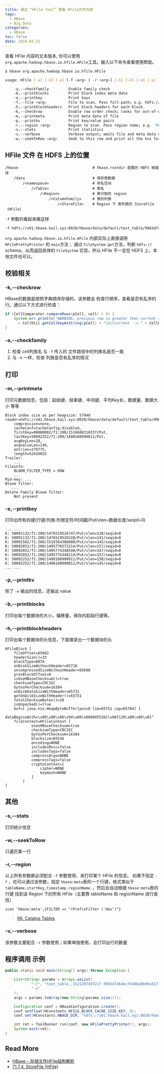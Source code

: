 ```yaml
---
title: 通过 “HFile Tool” 查看 HFile文件内容
tags:
  - HBase
  - Big Data
categories:
  - HBase
toc: false
date: 2018-03-21
---
```


查看 HFile 内容的文本版本, 你可以使用`org.apache.hadoop.hbase.io.hfile.HFile`工具。输入以下命令查看使用帮助。

``` bash
$ hbase org.apache.hadoop.hbase.io.hfile.HFile

usage: HFile [-a] [-b] [-e] [-f <arg> | -r <arg>] [-h] [-k] [-m] [-p] [-s] [-v] [-w <arg>]

    -a,--checkfamily         Enable family check
    -b,--printblocks         Print block index meta data
    -e,--printkey            Print keys
    -f,--file <arg>          File to scan. Pass full-path; e.g. hdfs://a:9000/hbase/hbase:meta/12/34
    -h,--printblockheaders   Print block headers for each block.
    -k,--checkrow            Enable row order check; looks for out-of-order keys
    -m,--printmeta           Print meta data of file
    -p,--printkv             Print key/value pairs
    -r,--region <arg>        Region to scan. Pass region name; e.g. 'hbase:meta,,1'
    -s,--stats               Print statistics
    -v,--verbose             Verbose output; emits file and meta data delimiters
    -w,--seekToRow <arg>     Seek to this row and print all the kvs for this row only
```

<!-- more -->

## HFile 文件 在 HDFS 上的位置

``` text
/hbase                                  # hbase.rootdir 配置的 HDFS 根路径
    /data                               # 保存表数据
        /<namespace>                    # 命名空间
            /<Table>                    # 表名
                /<Region>               # 表分割的 region
                    /<ColumnFamily>     # 表的列族
                        /<StoreFile>    # Region 下 表列族的 StoreFile（HFile）
```

`-f` 参数的看起来像这样

``` bash
-f hdfs://s01.hbase.kail.xyz:8020/hbase/data/default/test_table/9983d7464bcf4488a0b89a51711048b5/f1/e28e891e61554099b680da55b6f8aadd
```

`org.apache.hadoop.hbase.io.hfile.HFile` 内部实际上直接调用 `HFilePrettyPrinter` 的 `main`方法；
通过 `FileSystem.get`方法，判断 `hdfs://` schema，从而返回具体的 `FileSystem` 实现，所以 HFile 不一定在 HDFS 上，本地文件也可以。



## 校验相关


###  -k,--checkrow

HBase的数据是按照字典顺序存储的，该参数会 检查行顺序，查看是否有乱序的行。通过以下方式进行检查：
``` java
if (CellComparator.compareRows(pCell, cell) > 0) {
    System.err.println("WARNING, previous row is greater then current row\n\tfilename -> " + file + "\n\tprevious -> "
      + CellUtil.getCellKeyAsString(pCell) + "\n\tcurrent  -> " + CellUtil.getCellKeyAsString(cell));
}
```

###  -a,--checkfamily

1. 检查 cell列族名 与 `-f` 传入的 文件路径中的列族名是否一致
2. 与 `-k` 一样，检查 列族是否有乱序的情况



## 打印

###  -m,--printmeta

打印元数据信息，包括：起始键、结束键、中间键、平均Key长，数据量、数据大小 等等

``` 
Block index size as per heapsize: 57040
reader=hdfs://s01.hbase.kail.xyz:8020/hbase/data/default/test_table/9983d7464bcf4488a0b89a51711048b5/f1/e28e891e61554099b680da55b6f8aadd,
    compression=none,
    cacheConf=CacheConfig:disabled,
    firstKey=00000002/f1:200/1516688310337/Put,
    lastKey=50092252/f1:200/1498108990811/Put,
    avgKeyLen=28,
    avgValueLen=149,
    entries=279775,
    length=52426652
Trailer:
    ...
Fileinfo:
    BLOOM_FILTER_TYPE = ROW
    ...
Mid-key: ...
Bloom filter:
   ...
Delete Family Bloom filter:
    Not present

```


###  -e,--printkey

打印出所有的键(行键/列族:列限定符/时间戳/Put/vlen=数据长度/seqid=0)

``` text
... ...
K: 50091132/f1:200/1476519526747/Put/vlen=138/seqid=0
K: 50091132/f1:200/1476519526310/Put/vlen=141/seqid=0
K: 50091582/f1:200/1519364386080/Put/vlen=145/seqid=0
K: 50092052/f1:200/1495776572214/Put/vlen=157/seqid=0
K: 50092052/f1:200/1495774348548/Put/vlen=147/seqid=0
K: 50092052/f1:200/1495774348214/Put/vlen=157/seqid=0
K: 50092252/f1:200/1498108990911/Put/vlen=130/seqid=0
K: 50092252/f1:200/1498108990811/Put/vlen=145/seqid=0
... ...
```


###  -p,--printkv

除了 `-e` 输出的信息，还输出 value


###  -b,--printblocks

打印出每个数据块的大小，偏移量，保存的起始行键等。


###  -h,--printblockheaders

打印出每个数据块的头信息，下面摘录出一个数据块的头

```
HFileBlock [ 
    fileOffset=65682 
    headerSize()=33 
    blockType=DATA 
    onDiskSizeWithoutHeader=65718 
    uncompressedSizeWithoutHeader=65698 
    prevBlockOffset=0 
    isUseHBaseChecksum()=true 
    checksumType=CRC32C 
    bytesPerChecksum=16384 
    onDiskDataSizeWithHeader=65731 
    getOnDiskSizeWithHeader()=65751 
    totalChecksumBytes()=20 
    isUnpacked()=true 
    buf=[ java.nio.HeapByteBuffer[pos=0 lim=65751 cap=65784] ] 
    dataBeginsWith=\x00\x00\x00\x94\x00\x0800055262\x06f120\x00\x00\x01^
    fileContext=HFileContext [ 
            usesHBaseChecksum=true 
            checksumType=CRC32C 
            bytesPerChecksum=16384 
            blocksize=65536 
            encoding=NONE 
            includesMvcc=false 
            includesTags=false 
            compressAlgo=NONE 
            compressTags=false 
            cryptoContext=[ 
                cipher=NONE 
                keyHash=NONE 
            ] 
        ] 
]
```


## 其他

### -s,--stats

打印统计信息

### -w,--seekToRow <arg>

只遍历某一行


### -r,--region <arg> 

以上所有参数都必须配合 `-f` 参数使用，来打印某个 HFile 的信息。
如果不指定  `-f` ，也可以通过该参数，指定 `hbase:meta`表的一个行键，格式类似于 `tableName,startKey,timestamp.regionName.`，然后会自动根据 `hbase:meta`表的行键 找到该 Region 下的所有 HFile（主要靠 tableName 和 regionName 进行查找）

```
scan 'hbase:meta',{FILTER => "(PrefixFilter ('dev')"}
```

> [66. Catalog Tables](http://hbase.apache.org/book.html#arch.catalog)

### -v,--verbose

该参数主要配合 `-r` 参数使用；如果单独使用，会打印出行的数量


## 程序调用 示例

``` java
public static void main(String[] args) throws Exception {

    List<String> params = Arrays.asList(
            "-r", "test_table,,1521207497217.9983d7464bcf4488a0b89a51711048b5.",
            "-v"
    );
    args = params.toArray(new String[params.size()]);

    Configuration conf = HBaseConfiguration.create();
    conf.setFloat(HConstants.HFILE_BLOCK_CACHE_SIZE_KEY, 0);
    conf.set(HConstants.HBASE_DIR, "hdfs://s01.hbase.kail.xyz:8020/hbase");

    int ret = ToolRunner.run(conf, new HFilePrettyPrinter(), args);
    System.exit(ret);
}
```


## Read More

- [HBase – 存储文件HFile结构解析](http://hbasefly.com/2016/03/25/hbase-hfile)
- [71.7.4. StoreFile (HFile)](http://hbase.apache.org/book.html#hfile)
